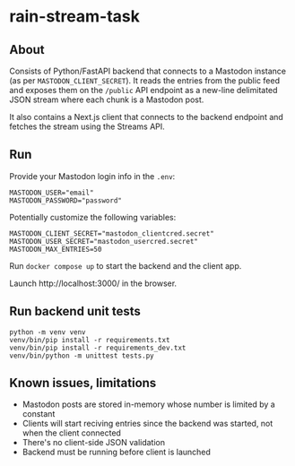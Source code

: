 # rain-stream-task

## About

Consists of Python/FastAPI backend that connects to a Mastodon instance (as per `MASTODON_CLIENT_SECRET`). It reads the entries from the public feed and exposes them on the `/public` API endpoint as a new-line delimitated JSON stream where each chunk is a Mastodon post.

It also contains a Next.js client that connects to the backend endpoint and fetches the stream using the Streams API.

## Run

Provide your Mastodon login info in the `.env`:

``` shell
MASTODON_USER="email"
MASTODON_PASSWORD="password"
```

Potentially customize the following variables:

``` shell
MASTODON_CLIENT_SECRET="mastodon_clientcred.secret"
MASTODON_USER_SECRET="mastodon_usercred.secret"
MASTODON_MAX_ENTRIES=50
```

Run `docker compose up` to start the backend and the client app.

Launch http://localhost:3000/ in the browser.

## Run backend unit tests

``` shell
python -m venv venv
venv/bin/pip install -r requirements.txt
venv/bin/pip install -r requirements_dev.txt
venv/bin/python -m unittest tests.py
```

## Known issues, limitations

- Mastodon posts are stored in-memory whose number is limited by a constant
- Clients will start reciving entries since the backend was started, not when the client connected
- There's no client-side JSON validation
- Backend must be running before client is launched
